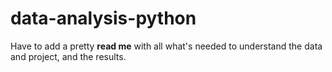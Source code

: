 # data-analysis-python
Have to add a pretty **read me** with all what's needed to understand the data and project, and the results.
